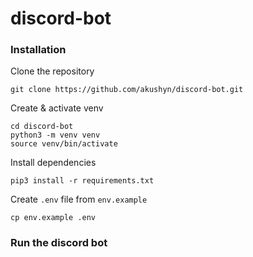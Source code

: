 # discord-bot

### Installation

Clone the repository
```
git clone https://github.com/akushyn/discord-bot.git
```

Create & activate venv

```
cd discord-bot
python3 -m venv venv
source venv/bin/activate
```

Install dependencies
```
pip3 install -r requirements.txt
```

Create `.env` file from `env.example`
```
cp env.example .env
```

### Run the discord bot